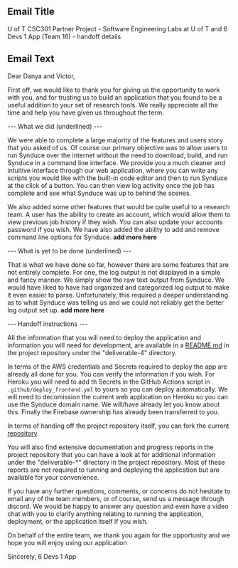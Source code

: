 ## Email Title ##

 U of T CSC301 Partner Project - Software Engineering Labs at U of T and 6 Devs 1 App (Team 16) - handoff details

## Email Text ##

 Dear Danya and Victor, 

 First off, we would like to thank you for giving us the opportunity to work with you, and for trusting us to build an application that you found to be a useful addition to your set of research tools. We really appreciate all the time and help you have given us throughout the term. 
 
 --- What we did (underlined) ---

 We were able to complete a large majority of the features and users story that you asked of us. Of course our primary objective was to allow users to run Synduce over the internet without the need to download, build, and run Synduce in a command line interface. We provide you a much cleaner and intuitive interface through our web application, where you can write any scripts you would like with the built-in code editor and then to run Synduce at the click of a button. You can then view log activity once the job has complete and see what Synduce was up to behind the scenes. 

 We also added some other features that would be quite useful to a research team. A user has the ability to create an account, which would allow them to view previous job history if they wish. You can also update your accounts password if you wish. We have also added the ability to add and remove command line options for Synduce. **add more here**

 --- What is yet to be done (underlined) ---

 That is what we have done so far, however there are some features that are not entirely complete. For one, the log output is not displayed in a simple and fancy manner. We simply show the raw text output from Synduce. We would have liked to have had organized and categorized log output to make it even easier to parse. Unfortunately, this required a deeper understanding as to what Synduce was telling us and we could not reliably get the better log output set up. **add more here**

 --- Handoff instructions ---

 All the information that you will need to deploy the application and information you will need for development, are available in a [README.md](https://github.com/csc301-fall-2021/team-project-16-software-engineering-lab-uoft/blob/main/deliverable-4/README.md) in the project repository under the "deliverable-4" directory. 

 In terms of the AWS credentials and Secrets required to deploy the app are already all done for you. You can verify the information if you wish. For Heroku you will need to add th Secrets in the GitHub Actions script in `.github/deploy_frontend.yml` to yours so you can deploy automatically. We will need to decomission the current web application on Heroku so you can use the Synduce domain name. We will/have already let you know about this. Finally the Firebase ownership has already been transferred to you.

 In terms of handing off the project repository itself, you can fork the current [repository](https://github.com/csc301-fall-2021/team-project-16-software-engineering-lab-uoft). 

 You will also find extensive documentation and progress reports in the project repository that you can have a look at for additional information under the "deliverable-*" directory in the project repository. Most of these reports are not required to running and deploying the application but are available for your convenience. 

 If you have any further questions, comments, or concerns do not hesitate to email any of the team members, or of course, send us a message through discord. We would be happy to answer any question and even have a video chat with you to clarify anything relating to running the application, deployment, or the application itself if you wish. 

 On behalf of the entire team, we thank you again for the opportunity and we hope you will enjoy using our application

 Sincerely,
 6 Devs 1 App